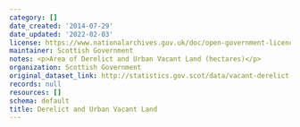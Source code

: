 ```yaml
---
category: []
date_created: '2014-07-29'
date_updated: '2022-02-03'
license: https://www.nationalarchives.gov.uk/doc/open-government-licence/version/3/
maintainer: Scottish Government
notes: <p>Area of Derelict and Urban Vacant Land (hectares)</p>
organization: Scottish Government
original_dataset_link: http://statistics.gov.scot/data/vacant-derelict-land
records: null
resources: []
schema: default
title: Derelict and Urban Vacant Land
---
```

